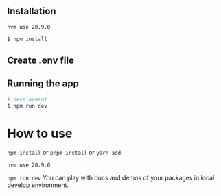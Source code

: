 ## Installation

`nvm use 20.9.0`

```bash
$ npm install
```

## Create .env file

## Running the app

```bash
# development
$ npm run dev
```

# How to use

`npm install` or `pnpm install` or `yarn add`

`nvm use 20.9.0`

`npm run dev` You can play with docs and demos of your packages in local develop environment.
